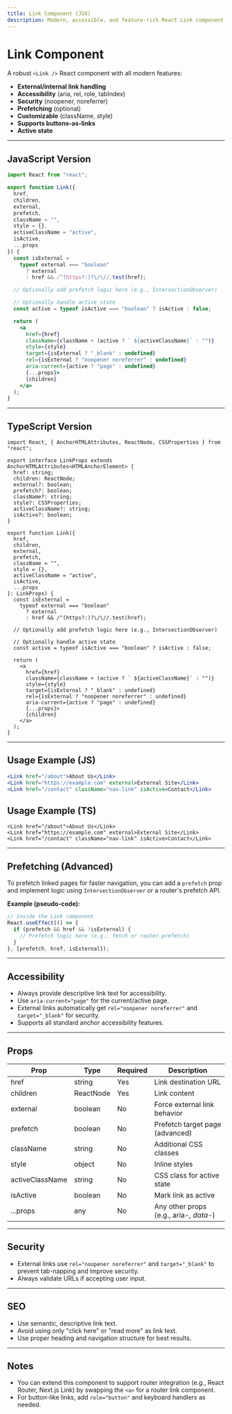 ```yaml
---
title: Link Component (JSX)
description: Modern, accessible, and feature-rich React Link component with JS and TS support.
---
```


# Link Component

A robust `<Link />` React component with all modern features:

- **External/internal link handling**
- **Accessibility** (aria, rel, role, tabIndex)
- **Security** (noopener, noreferrer)
- **Prefetching** (optional)
- **Customizable** (className, style)
- **Supports buttons-as-links**
- **Active state**

---

## JavaScript Version

```jsx
import React from "react";

export function Link({
  href,
  children,
  external,
  prefetch,
  className = "",
  style = {},
  activeClassName = "active",
  isActive,
  ...props
}) {
  const isExternal =
    typeof external === "boolean"
      ? external
      : href && /^(https?:)?\/\//.test(href);

  // Optionally add prefetch logic here (e.g., IntersectionObserver)

  // Optionally handle active state
  const active = typeof isActive === "boolean" ? isActive : false;

  return (
    <a
      href={href}
      className={className + (active ? ` ${activeClassName}` : "")}
      style={style}
      target={isExternal ? "_blank" : undefined}
      rel={isExternal ? "noopener noreferrer" : undefined}
      aria-current={active ? "page" : undefined}
      {...props}>
      {children}
    </a>
  );
}
```

---

## TypeScript Version

```tsx
import React, { AnchorHTMLAttributes, ReactNode, CSSProperties } from "react";

export interface LinkProps extends AnchorHTMLAttributes<HTMLAnchorElement> {
  href: string;
  children: ReactNode;
  external?: boolean;
  prefetch?: boolean;
  className?: string;
  style?: CSSProperties;
  activeClassName?: string;
  isActive?: boolean;
}

export function Link({
  href,
  children,
  external,
  prefetch,
  className = "",
  style = {},
  activeClassName = "active",
  isActive,
  ...props
}: LinkProps) {
  const isExternal =
    typeof external === "boolean"
      ? external
      : href && /^(https?:)?\/\//.test(href);

  // Optionally add prefetch logic here (e.g., IntersectionObserver)

  // Optionally handle active state
  const active = typeof isActive === "boolean" ? isActive : false;

  return (
    <a
      href={href}
      className={className + (active ? ` ${activeClassName}` : "")}
      style={style}
      target={isExternal ? "_blank" : undefined}
      rel={isExternal ? "noopener noreferrer" : undefined}
      aria-current={active ? "page" : undefined}
      {...props}>
      {children}
    </a>
  );
}
```

---

## Usage Example (JS)

```jsx
<Link href="/about">About Us</Link>
<Link href="https://example.com" external>External Site</Link>
<Link href="/contact" className="nav-link" isActive>Contact</Link>
```

## Usage Example (TS)

```tsx
<Link href="/about">About Us</Link>
<Link href="https://example.com" external>External Site</Link>
<Link href="/contact" className="nav-link" isActive>Contact</Link>
```

---

## Prefetching (Advanced)

To prefetch linked pages for faster navigation, you can add a `prefetch` prop and implement logic using `IntersectionObserver` or a router's prefetch API.

**Example (pseudo-code):**

```jsx
// Inside the Link component
React.useEffect(() => {
  if (prefetch && href && !isExternal) {
    // Prefetch logic here (e.g., fetch or router.prefetch)
  }
}, [prefetch, href, isExternal]);
```

---

## Accessibility

- Always provide descriptive link text for accessibility.
- Use `aria-current="page"` for the current/active page.
- External links automatically get `rel="noopener noreferrer"` and `target="_blank"` for security.
- Supports all standard anchor accessibility features.

---

## Props

| Prop            | Type      | Required | Description                            |
| --------------- | --------- | -------- | -------------------------------------- |
| href            | string    | Yes      | Link destination URL                   |
| children        | ReactNode | Yes      | Link content                           |
| external        | boolean   | No       | Force external link behavior           |
| prefetch        | boolean   | No       | Prefetch target page (advanced)        |
| className       | string    | No       | Additional CSS classes                 |
| style           | object    | No       | Inline styles                          |
| activeClassName | string    | No       | CSS class for active state             |
| isActive        | boolean   | No       | Mark link as active                    |
| ...props        | any       | No       | Any other props (e.g., aria-_, data-_) |

---

## Security

- External links use `rel="noopener noreferrer"` and `target="_blank"` to prevent tab-napping and improve security.
- Always validate URLs if accepting user input.

---

## SEO

- Use semantic, descriptive link text.
- Avoid using only "click here" or "read more" as link text.
- Use proper heading and navigation structure for best results.

---

## Notes

- You can extend this component to support router integration (e.g., React Router, Next.js Link) by swapping the `<a>` for a router link component.
- For button-like links, add `role="button"` and keyboard handlers as needed.
